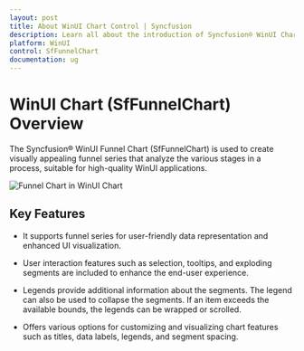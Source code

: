 ```yaml
---
layout: post
title: About WinUI Chart Control | Syncfusion
description: Learn all about the introduction of Syncfusion® WinUI Chart (SfFunnelChart) control with key features and more.
platform: WinUI
control: SfFunnelChart
documentation: ug
---
```


# WinUI Chart (SfFunnelChart) Overview

The Syncfusion® WinUI Funnel Chart (SfFunnelChart) is used to create visually appealing funnel series that analyze the various stages in a process, suitable for high-quality WinUI applications.

![Funnel Chart in WinUI Chart](Getting-Started_Images/winui_funnel_chart.png)

## Key Features

* It supports funnel series for user-friendly data representation and enhanced UI visualization.

* User interaction features such as selection, tooltips, and exploding segments are included to enhance the end-user experience.

* Legends provide additional information about the segments. The legend can also be used to collapse the segments. If an item exceeds the available bounds, the legends can be wrapped or scrolled.

* Offers various options for customizing and visualizing chart features such as titles, data labels, legends, and segment spacing.
